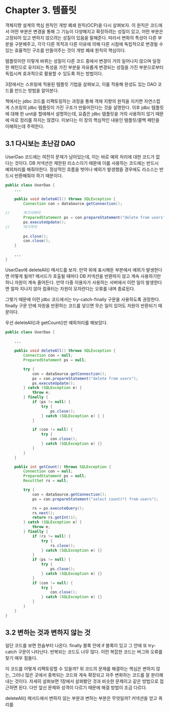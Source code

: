
# Chapter 3. 템플릿

객체지향 설계의 핵심 원칙인 개방 폐쇄 원칙(OCP)을 다시 살펴보자. 이 원칙은 코드에서 어떤 부분은 변경을 통해 그 기능이 다양해지고 확장하려는 성질이 있고,
어떤 부분은 고정되어 있고 변하지 않으려는 성질이 있음을 말해준다. 따라서 변화의 특성이 다른 부분을 구분해주고, 각각 다른 목적과 다른 이유에 의해 다른 시점에
독립적으로 변경될 수 있는 효율적인 구조를 만들어주는 것이 개방 폐쇄 원칙의 핵심이다.

템플릿이란 이렇게 바뀌는 성질이 다른 코드 중에서 변경이 거의 일어나지 않으며 일정한 패턴으로 유지되는 특성을 가진 부분을 자유롭게 변경되는 성질을 가진
부분으로부터 독립시켜 효과적으로 활용할 수 있도록 하는 방법이다.

3장에서는 스프링에 적용된 템플릿 기법을 살펴보고, 이를 적용해 완성도 있는 DAO 코드를 만드는 방법을 알아본다.

책에서는 jdbc 코드를 리팩토링하는 과정을 통해 객체 지향의 원칙을 지키면 자연스럽게 스프링의 jdbc 템플릿이 가진 구조가 만들어진다는 것을 설명한다.
이후 jdbc 템플릿에 대해 한 unit을 할애해서 설명하는데, 요즘은 jdbc 템플릿을 거의 사용하지 않기 때문에 따로 정리를 하지는 않겠다.
이보다는 이 장의 핵심적인 내용인 템플릿/콜백 패턴을 이해하는데 주력한다.

## 3.1 다시보는 초난감 DAO

UserDao 코드에는 여전히 문제가 남아있는데, 이는 바로 예외 처리에 대한 코드가 없다는 것이다. DB 커넥션은 제한된 리소스이기 때문에 이를 사용하는 코드에는
반드시 예외처리를 해줘야한다. 정상적인 흐름을 벗어나 예외가 발생했을 경우에도 리소스는 반드시 반환해줘야 하기 때문이다.

```java
public class UserDao {
    ...
    
    public void deleteAll() throws SQLException {
        Connection con = dataSource.getConnection();

//      여기서부터
        PreparedStatement ps = con.prepareStatement("delete from users");
        ps.executeUpdate();
//      여기까지
        
        ps.close();
        con.close();
    }
    
    ...
}
```

UserDao에 deleteAll() 메서드를 보자. 만약 위에 표시해둔 부분에서 예외가 발생한다면 어떻게 될까? 메서드가 호출될 때마다
DB 커넥션을 반환하지 않고 계속 사용하기만하니 자원이 계속 줄어든다. 만약 다중 이용자가 사용하는 서버에서 이런 일이 발생한다면
얼마 지나지 않아 컴퓨터는 자원이 모자란다는 오류를 내며 종료된다.

그렇기 때문에 이런 jdbc 코드에서는 try-catch-finally 구문을 사용하도록 권장한다. finally 구문 안에 자원을 반환하는 코드를 넣으면
무슨 일이 있어도 자원이 반환되기 때문이다.

우선 deleteAll()과 getCount()만 예외처리를 해보았다.
```java
public class UserDao {
    
    ...
    
    public void deleteAll() throws SQLException {
        Connection con = null;
        PreparedStatement ps = null;

        try {
            con = dataSource.getConnection();
            ps = con.prepareStatement("delete from users");
            ps.executeUpdate();
        } catch (SQLException e) {
            throw e;
        } finally {
            if (ps != null) {
                try {
                    ps.close();
                } catch (SQLException e) { }
            }

            if (con != null) {
                try {
                    con.close();
                } catch (SQLException e) {}
            }
        }
    }

    public int getCount() throws SQLException {
        Connection con = null;
        PreparedStatement ps = null;
        ResultSet rs = null;

        try {
            con = dataSource.getConnection();
            ps = con.prepareStatement("select count(*) from users");

            rs = ps.executeQuery();
            rs.next();
            return rs.getInt(1);
        } catch (SQLException e) {
            throw e;
        } finally {
            if (rs != null) {
                try {
                    rs.close();
                } catch (SQLException e) {}
            }
            if (ps != null) {
                try {
                    ps.close();
                } catch (SQLException e) {}
            }
            if (con != null) {
                try {
                    con.close();
                } catch (SQLException e) {}
            }
        }
    }
}
```

## 3.2 변하는 것과 변하지 않는 것

일단 코드를 보면 한숨부터 나온다. finally 블록 안에 if 블록이 있고 그 안에 또 try-catch 구문이 나타난다. 반복되는 코드도 너무 많다.
이런 복잡한 코드는 버그와 오류를 찾기 매우 힘들다.

이 코드를 어떻게 리팩토링할 수 있을까? 위 코드의 문제를 해결하는 핵심은 변하지 않는, 그러나 많은 곳에서 중복되는 코드와 계속 확장되고 자주 변화하는 코드를 잘
분리해내는 것이다. 자세히 살펴보면 1장에서 살펴봤던 것과 비슷한 문제이고 같은 방법으로 접근하면 된다. 다만 앞선 문제와 성격이 다르기 때문에
해결 방법이 조금 다르다.

deleteAll() 메서드에서 변하지 않는 부분과 변하는 부분은 무엇일까? 커넥션을 얻고 쿼리를